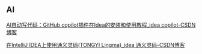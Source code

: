 ## AI

[AI自动写代码：GitHub copilot插件在Idea的安装和使用教程_idea copilot-CSDN博客](https://blog.csdn.net/zhiyikeji/article/details/131276052)

[在IntelliJ IDEA上使用通义灵码(TONGYI Lingma)_idea 通义灵码-CSDN博客](https://blog.csdn.net/xiaocui1995/article/details/135512748)